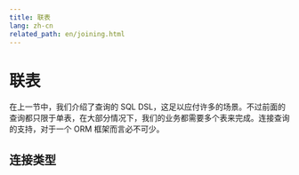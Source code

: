 ```yaml
---
title: 联表
lang: zh-cn
related_path: en/joining.html
---
```


# 联表

在上一节中，我们介绍了查询的 SQL DSL，这足以应付许多的场景。不过前面的查询都只限于单表，在大部分情况下，我们的业务都需要多个表来完成。连接查询的支持，对于一个 ORM 框架而言必不可少。

## 连接类型

